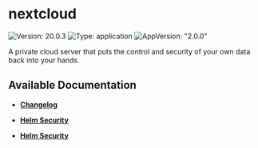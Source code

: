 # nextcloud

![Version: 20.0.3](https://img.shields.io/badge/Version-20.0.3-informational?style=flat-square) ![Type: application](https://img.shields.io/badge/Type-application-informational?style=flat-square) ![AppVersion: "2.0.0"](https://img.shields.io/badge/AppVersion-"2.0.0"-informational?style=flat-square)

A private cloud server that puts the control and security of your own data back into your hands.

## Available Documentation

- [**Changelog**](CHANGELOG)

- [**Helm Security**](container-security)

- [**Helm Security**](helm-security)

